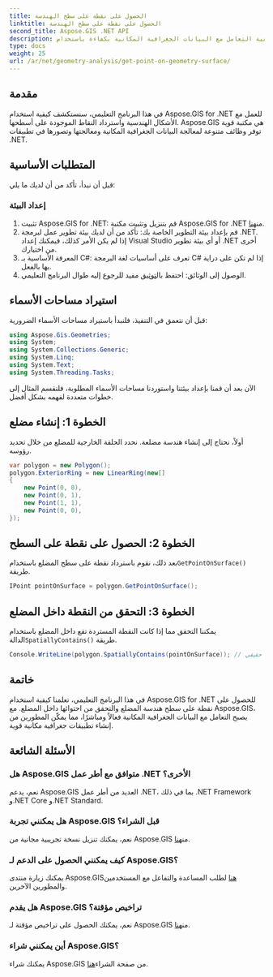 ```yaml
---
title: الحصول على نقطة على سطح الهندسة
linktitle: الحصول على نقطة على سطح الهندسة
second_title: Aspose.GIS .NET API
description: تعرف على كيفية التعامل مع البيانات الجغرافية المكانية بكفاءة باستخدام Aspose.GIS for .NET. تم تضمين دليل خطوة بخطوة والأسئلة الشائعة.
type: docs
weight: 25
url: /ar/net/geometry-analysis/get-point-on-geometry-surface/
---
```

## مقدمة
في هذا البرنامج التعليمي، سنستكشف كيفية استخدام Aspose.GIS for .NET للعمل مع الأشكال الهندسية واسترداد النقاط الموجودة على أسطحها. Aspose.GIS هي مكتبة قوية توفر وظائف متنوعة لمعالجة البيانات الجغرافية المكانية ومعالجتها وتصورها في تطبيقات .NET.
## المتطلبات الأساسية
قبل أن نبدأ، تأكد من أن لديك ما يلي:
### إعداد البيئة
1. تثبيت Aspose.GIS for .NET: قم بتنزيل وتثبيت مكتبة Aspose.GIS for .NET من[هنا](https://releases.aspose.com/gis/net/).
2. قم بإعداد بيئة التطوير الخاصة بك: تأكد من أن لديك بيئة تطوير عمل لبرمجة .NET. إذا لم يكن الأمر كذلك، فيمكنك إعداد Visual Studio أو أي بيئة تطوير .NET أخرى من اختيارك.
3. المعرفة الأساسية بـ C#: تعرف على أساسيات لغة البرمجة C# إذا لم تكن على دراية بها بالفعل.
4.  الوصول إلى الوثائق: احتفظ بال[توثيق](https://reference.aspose.com/gis/net/) مفيد للرجوع إليه طوال البرنامج التعليمي.

## استيراد مساحات الأسماء
قبل أن نتعمق في التنفيذ، فلنبدأ باستيراد مساحات الأسماء الضرورية:

```csharp
using Aspose.Gis.Geometries;
using System;
using System.Collections.Generic;
using System.Linq;
using System.Text;
using System.Threading.Tasks;
```

الآن بعد أن قمنا بإعداد بيئتنا واستوردنا مساحات الأسماء المطلوبة، فلنقسم المثال إلى خطوات متعددة لفهمه بشكل أفضل.
## الخطوة 1: إنشاء مضلع
أولاً، نحتاج إلى إنشاء هندسة مضلعة. نحدد الحلقة الخارجية للمضلع من خلال تحديد رؤوسه.
```csharp
var polygon = new Polygon();
polygon.ExteriorRing = new LinearRing(new[]
{
    new Point(0, 0),
    new Point(0, 1),
    new Point(1, 1),
    new Point(0, 0),
});
```
## الخطوة 2: الحصول على نقطة على السطح
بعد ذلك، نقوم باسترداد نقطة على سطح المضلع باستخدام`GetPointOnSurface()` طريقة.
```csharp
IPoint pointOnSurface = polygon.GetPointOnSurface();
```
## الخطوة 3: التحقق من النقطة داخل المضلع
 يمكننا التحقق مما إذا كانت النقطة المستردة تقع داخل المضلع باستخدام الدالة`SpatiallyContains()` طريقة.
```csharp
Console.WriteLine(polygon.SpatiallyContains(pointOnSurface)); // حقيقي
```

## خاتمة
في هذا البرنامج التعليمي، تعلمنا كيفية استخدام Aspose.GIS for .NET للحصول على نقطة على سطح هندسة المضلع والتحقق من احتوائها داخل المضلع. مع Aspose.GIS، يصبح التعامل مع البيانات الجغرافية المكانية فعالاً ومباشرًا، مما يمكّن المطورين من إنشاء تطبيقات جغرافية مكانية قوية.
## الأسئلة الشائعة
### هل Aspose.GIS متوافق مع أطر عمل .NET الأخرى؟
نعم، يدعم Aspose.GIS العديد من أطر عمل .NET، بما في ذلك .NET Framework و.NET Core و.NET Standard.
### هل يمكنني تجربة Aspose.GIS قبل الشراء؟
 نعم، يمكنك تنزيل نسخة تجريبية مجانية من Aspose.GIS من[هنا](https://releases.aspose.com/).
### كيف يمكنني الحصول على الدعم لـ Aspose.GIS؟
 يمكنك زيارة منتدى Aspose.GIS[هنا](https://forum.aspose.com/c/gis/33) لطلب المساعدة والتفاعل مع المستخدمين والمطورين الآخرين.
### هل يقدم Aspose.GIS تراخيص مؤقتة؟
 نعم، يمكنك الحصول على تراخيص مؤقتة لـ Aspose.GIS من[هنا](https://purchase.aspose.com/temporary-license/).
### أين يمكنني شراء Aspose.GIS؟
 يمكنك شراء Aspose.GIS من صفحة الشراء[هنا](https://purchase.aspose.com/buy).